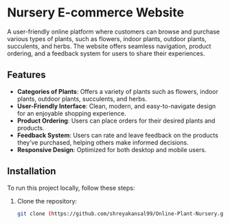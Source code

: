 # Nursery E-commerce Website

A user-friendly online platform where customers can browse and purchase various types of plants, such as flowers, indoor plants, outdoor plants, succulents, and herbs. The website offers seamless navigation, product ordering, and a feedback system for users to share their experiences.

## Features

- **Categories of Plants**: Offers a variety of plants such as flowers, indoor plants, outdoor plants, succulents, and herbs.
- **User-Friendly Interface**: Clean, modern, and easy-to-navigate design for an enjoyable shopping experience.
- **Product Ordering**: Users can place orders for their desired plants and products.
- **Feedback System**: Users can rate and leave feedback on the products they’ve purchased, helping others make informed decisions.
- **Responsive Design**: Optimized for both desktop and mobile users.

## Installation

To run this project locally, follow these steps:

1. Clone the repository:
   ```bash
   git clone (https://github.com/shreyakansal99/Online-Plant-Nursery.git)
